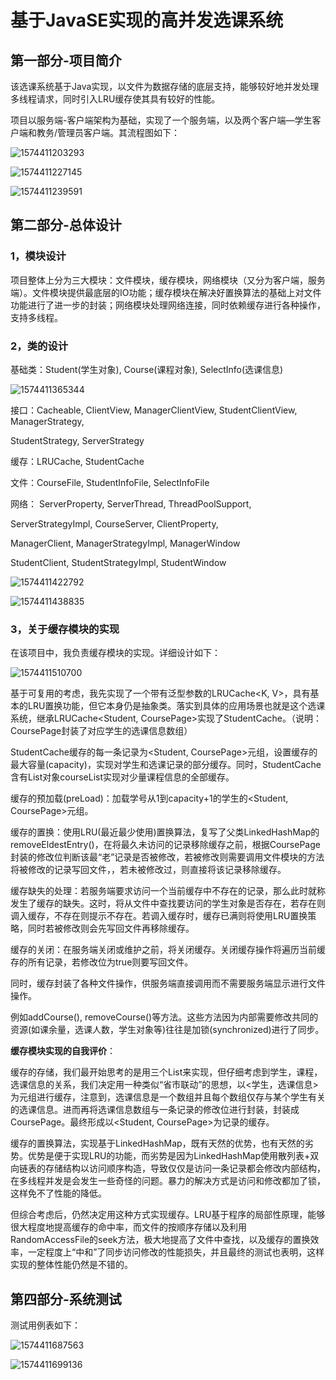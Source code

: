 # 基于JavaSE实现的高并发选课系统



## 第一部分-项目简介

该选课系统基于Java实现，以文件为数据存储的底层支持，能够较好地并发处理多线程请求，同时引入LRU缓存使其具有较好的性能。

项目以服务端-客户端架构为基础，实现了一个服务端，以及两个客户端—学生客户端和教务/管理员客户端。其流程图如下：

![1574411203293](https://github.com/AlieZ22/CourseSystem/tree/master/res/1.png)

![1574411227145](https://github.com/AlieZ22/CourseSystem/tree/master/res/2.png)

![1574411239591](https://github.com/AlieZ22/CourseSystem/tree/master/res/3.png)



## 第二部分-总体设计

### 1，模块设计

项目整体上分为三大模块：文件模块，缓存模块，网络模块（又分为客户端，服务端）。文件模块提供最底层的IO功能；缓存模块在解决好置换算法的基础上对文件功能进行了进一步的封装；网络模块处理网络连接，同时依赖缓存进行各种操作，支持多线程。

### 2，类的设计

基础类：Student(学生对象), Course(课程对象), SelectInfo(选课信息)

![1574411365344](https://github.com/AlieZ22/CourseSystem/tree/master/res/4.png)

接口：Cacheable, ClientView, ManagerClientView, StudentClientView, ManagerStrategy, 

StudentStrategy, ServerStrategy

缓存：LRUCache, StudentCache

文件：CourseFile, StudentInfoFile, SelectInfoFile

网络： ServerProperty,  ServerThread,  ThreadPoolSupport, 

ServerStrategyImpl,  CourseServer,  ClientProperty,

ManagerClient,  ManagerStrategyImpl,  ManagerWindow

StudentClient,  StudentStrategyImpl,  StudentWindow

![1574411422792](https://github.com/AlieZ22/CourseSystem/tree/master/res/5.png)

![1574411438835](https://github.com/AlieZ22/CourseSystem/tree/master/res/6.png)

### 3，关于缓存模块的实现

在该项目中，我负责缓存模块的实现。详细设计如下：

![1574411510700](https://github.com/AlieZ22/CourseSystem/tree/master/res/7.png)

基于可复用的考虑，我先实现了一个带有泛型参数的LRUCache<K, V>，具有基本的LRU置换功能，但它本身仍是抽象类。落实到具体的应用场景也就是这个选课系统，继承LRUCache<Student, CoursePage>实现了StudentCache。（说明：CoursePage封装了对应学生的选课信息数组）

StudentCache缓存的每一条记录为<Student, CoursePage>元组，设置缓存的最大容量(capacity)，实现对学生和选课记录的部分缓存。同时，StudentCache含有List对象courseList实现对少量课程信息的全部缓存。

 缓存的预加载(preLoad)：加载学号从1到capacity+1的学生的<Student, CoursePage>元组。

缓存的置换：使用LRU(最近最少使用)置换算法，复写了父类LinkedHashMap的removeEldestEntry()，在将最久未访问的记录移除缓存之前，根据CoursePage封装的修改位判断该最“老”记录是否被修改，若被修改则需要调用文件模块的方法将被修改的记录写回文件，，若未被修改过，则直接将该记录移除缓存。

缓存缺失的处理：若服务端要求访问一个当前缓存中不存在的记录，那么此时就称发生了缓存的缺失。这时，将从文件中查找要访问的学生对象是否存在，若存在则调入缓存，不存在则提示不存在。若调入缓存时，缓存已满则将使用LRU置换策略，同时若被修改则会先写回文件再移除缓存。

 缓存的关闭：在服务端关闭或维护之前，将关闭缓存。关闭缓存操作将遍历当前缓存的所有记录，若修改位为true则要写回文件。

同时，缓存封装了各种文件操作，供服务端直接调用而不需要服务端显示进行文件操作。

例如addCourse(), removeCourse()等方法。这些方法因为内部需要修改共同的资源(如课余量，选课人数，学生对象等)往往是加锁(synchronized)进行了同步。

**缓存模块实现的自我评价**：

缓存的存储，我们最开始思考的是用三个List来实现，但仔细考虑到学生，课程，选课信息的关系，我们决定用一种类似“省市联动”的思想，以<学生，选课信息>为元组进行缓存，注意到，选课信息是一个数组并且每个数组仅存与某个学生有关的选课信息。进而再将选课信息数组与一条记录的修改位进行封装，封装成CoursePage。最终形成以<Student, CoursePage>为记录的缓存。

缓存的置换算法，实现基于LinkedHashMap，既有天然的优势，也有天然的劣势。优势是便于实现LRU的功能，而劣势是因为LinkedHashMap使用散列表+双向链表的存储结构以访问顺序构造，导致仅仅是访问一条记录都会修改内部结构，在多线程并发是会发生一些奇怪的问题。暴力的解决方式是访问和修改都加了锁，这样免不了性能的降低。

但综合考虑后，仍然决定用这种方式实现缓存。LRU基于程序的局部性原理，能够很大程度地提高缓存的命中率，而文件的按顺序存储以及利用RandomAccessFile的seek方法，极大地提高了文件中查找，以及缓存的置换效率，一定程度上“中和”了同步访问修改的性能损失，并且最终的测试也表明，这样实现的整体性能仍然是不错的。



## 第四部分-系统测试

测试用例表如下：

![1574411687563](https://github.com/AlieZ22/CourseSystem/tree/master/res/8.png)

![1574411699136](https://github.com/AlieZ22/CourseSystem/tree/master/res/9.png)

